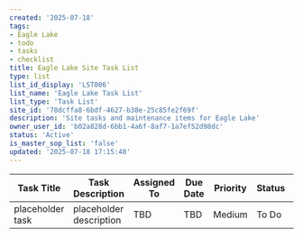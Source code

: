 ```yaml
---
created: '2025-07-18'
tags:
- Eagle Lake
- todo
- tasks
- checklist
title: Eagle Lake Site Task List
type: list
list_id_display: 'LST006'
list_name: 'Eagle Lake Task List'
list_type: 'Task List'
site_id: '78dcffa8-6bdf-4627-b38e-25c85fe2f69f'
description: 'Site tasks and maintenance items for Eagle Lake'
owner_user_id: 'b02a828d-6bb1-4a6f-8af7-1a7ef52d98dc'
status: 'Active'
is_master_sop_list: 'false'
updated: '2025-07-18 17:15:48'
---
```


| Task Title | Task Description | Assigned To | Due Date | Priority | Status | Notes |
|------------|-----------------|-------------|----------|----------|--------|-------|
| placeholder task | placeholder description | TBD | TBD | Medium | To Do | placeholder |